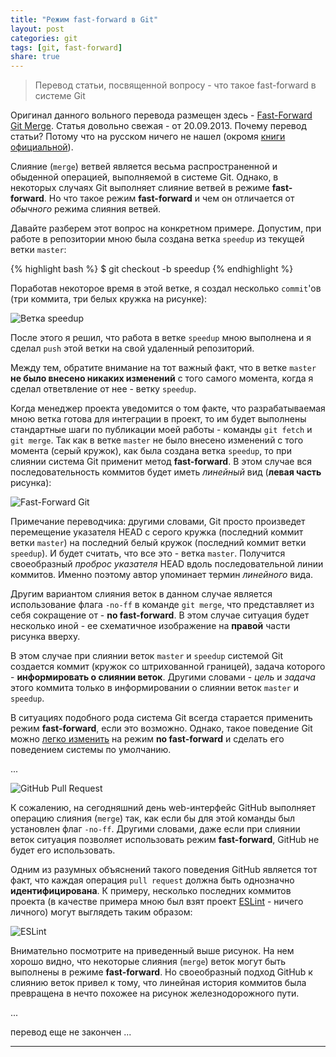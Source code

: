 ```yaml
---
title: "Режим fast-forward в Git"
layout: post
categories: git
tags: [git, fast-forward]
share: true
---
```


> Перевод статьи, посвященной вопросу - что такое fast-forward в системе Git

Оригинал данного вольного перевода размещен здесь - [Fast-Forward Git Merge][1]. Статья довольно свежая - от 20.09.2013. Почему перевод статьи? Потому что на русском ничего не нашел (окромя [книги официальной][4]).

Слияние (`merge`) ветвей является весьма распространенной и обыденной операцией, выполняемой в системе Git. Однако, в некоторых случаях Git выполняет слияние ветвей в режиме **fast-forward**. Но что такое режим **fast-forward** и чем он отличается от *обычного* режима слияния ветвей.

Давайте разберем этот вопрос на конкретном примере. Допустим, при работе в репозитории мною была создана ветка `speedup` из текущей ветки `master`:

{% highlight bash %}
$ git checkout -b speedup
{% endhighlight %}

Поработав некоторое время в этой ветке, я создал несколько `commit`'ов (три коммита, три белых кружка на рисунке):

![Ветка speedup]({{site.url}}/images/uploads/2015/04/fast-forward_1.png "Ветка Speedup")

После этого я решил, что работа в ветке `speedup` мною выполнена и я сделал `push` этой ветки на свой удаленный репозиторий.

Между тем, обратите внимание на тот важный факт, что в ветке `master` **не было внесено никаких изменений** с того самого момента, когда я сделал ответвление от нее - ветку `speedup`.

Когда менеджер проекта уведомится о том факте, что разрабатываемая мною ветка готова для интеграции в проект, то им будет выполнены стандартные шаги по публикации моей работы - команды `git fetch` и `git merge`. Так как в ветке `master` не было внесено изменений с того момента (серый кружок), как была создана ветка `speedup`, то при слиянии система Git применит метод **fast-forward**. В этом случае вся последовательность коммитов будет иметь *линейный* вид (**левая часть** рисунка):

![Fast-Forward Git]({{site.url}}/images/uploads/2015/04/fast-forward_2.png "Fast-Forward Git")

Примечание переводчика: другими словами, Git просто произведет перемещение указателя HEAD с серого кружка (последний коммит ветки `master`) на последний белый кружок (последний коммит ветки `speedup`). И будет считать, что все это - ветка `master`. Получится своеобразный *проброс указателя* HEAD вдоль последовательной линии коммитов. Именно поэтому автор упоминает термин *линейного* вида.

Другим вариантом слияния веток в данном случае является использование флага `-no-ff` в команде `git merge`, что представляет из себя сокращение от - **no fast-forward**. В этом случае ситуация будет несколько иной - ее схематичное изображение на **правой** части рисунка вверху.

В этом случае при слиянии веток `master` и `speedup` системой Git создается коммит (кружок со штрихованной границей), задача которого - **информировать о слиянии веток**. Другими словами - *цель* и *задача* этого коммита только в информировании о слиянии веток `master` и `speedup`.

В ситуациях подобного рода система Git всегда старается применить режим **fast-forward**, если это возможно. Однако, такое поведение Git можно [легко изменить][2] на режим **no fast-forward** и сделать его поведением системы по умолчанию.

...

![GitHub Pull Request]({{site.url}}/images/uploads/2015/04/fast-forward_3.png "GitHub Pull Request")

К сожалению, на сегодняшний день web-интерфейс GitHub выполняет операцию слияния (`merge`) так, как если бы для этой команды был установлен флаг `-no-ff`. Другими словами, даже если при слиянии веток ситуация позволяет использовать режим **fast-forward**, GitHub не будет его использовать.

Одним из разумных объяснений такого поведения GitHub является тот факт, что каждая операция `pull request` должна быть однозначно **идентифицирована**. К примеру, несколько последних коммитов проекта (в качестве примера мною был взят проект [ESLint][3] - ничего личного) могут выглядеть таким образом:

![ESLint]({{site.url}}/images/uploads/2015/04/fast-forward_4.png "ESLint")

Внимательно посмотрите на приведенный выше рисунок. На нем хорошо видно, что некоторые слияния (`merge`) веток могут быть выполнены в режиме **fast-forward**. Но своеобразный подход GitHub к слиянию веток привел к тому, что линейная история коммитов была превращена в нечто похожее на рисунок железнодорожного пути.

...

перевод еще не закончен ...











































---
[1]: http://ariya.ofilabs.com/2013/09/fast-forward-git-merge.html "Fast-Forward Git Merge"
[2]: http://stackoverflow.com/questions/2500296/can-i-make-fast-forwarding-be-off-by-default-in-git "Fast Forward Off By Default"
[3]: https://github.com/eslint/eslint "ESLint"
[4]: http://git-scm.com/book/ru/v2 "Pro Git"
